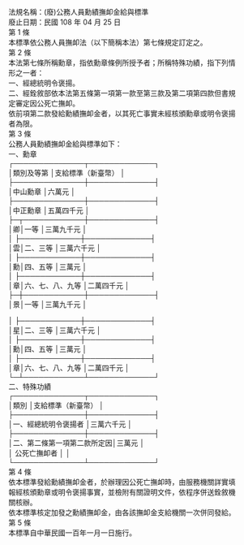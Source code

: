 法規名稱：(廢)公務人員勳績撫卹金給與標準  
廢止日期：民國 108 年 04 月 25 日  
第 1 條  
本標準依公務人員撫卹法（以下簡稱本法）第七條規定訂定之。  
第 2 條  
本法第七條所稱勳章，指依勳章條例所授予者；所稱特殊功績，指下列情  
形之一者：  
一、經總統明令褒揚。  
二、經銓敘部依本法第五條第一項第一款至第三款及第二項第四款但書規  
定審定因公死亡撫卹。  
依前項第二款發給勳績撫卹金者，以其死亡事實未經核頒勳章或明令褒揚  
者為限。  
第 3 條  
公務人員勳績撫卹金給與標準如下：  
一、勳章  
┌──────────────┬─────────────┐  
│類別及等第 │支給標準（新臺幣） │  
├──────────────┼─────────────┤  
│中山勳章 │六萬元 │  
├──────────────┼─────────────┤  
│中正勳章 │五萬四千元 │  
├─┬────────────┼─────────────┤  
│卿│一等 │三萬九千元 │  
│ ├────────────┼─────────────┤  
│雲│二、三等 │三萬六千元 │  
│ ├────────────┼─────────────┤  
│勳│四、五等 │三萬元 │  
│ ├────────────┼─────────────┤  
│章│六、七、八、九等 │二萬四千元 │  
├─┼────────────┼─────────────┤  
│景│一等 │三萬九千元 │  


│ ├────────────┼─────────────┤  
│星│二、三等 │三萬六千元 │  
│ ├────────────┼─────────────┤  
│勳│四、五等 │三萬元 │  
│ ├────────────┼─────────────┤  
│章│六、七、八、九等 │二萬四千元 │  
└─┴────────────┴─────────────┘  
二、特殊功績  
┌──────────────┬─────────────┐  
│類別 │支給標準（新臺幣） │  
├──────────────┼─────────────┤  
│一、經總統明令褒揚者 │三萬六千元 │  
├──────────────┼─────────────┤  
│二、第二條第一項第二款所定因│三萬元 │  
│ 公死亡撫卹者 │ │  
└──────────────┴─────────────┘  
第 4 條  
依本標準發給勳績撫卹金者，於辦理因公死亡撫卹時，由服務機關詳實填  
報經核頒勳章或明令褒揚事實，並檢附有關證明文件，依程序併送銓敘機  
關核辦。  
依本標準核定加發之勳績撫卹金，由各該撫卹金支給機關一次併同發給。  
第 5 條  
本標準自中華民國一百年一月一日施行。  


